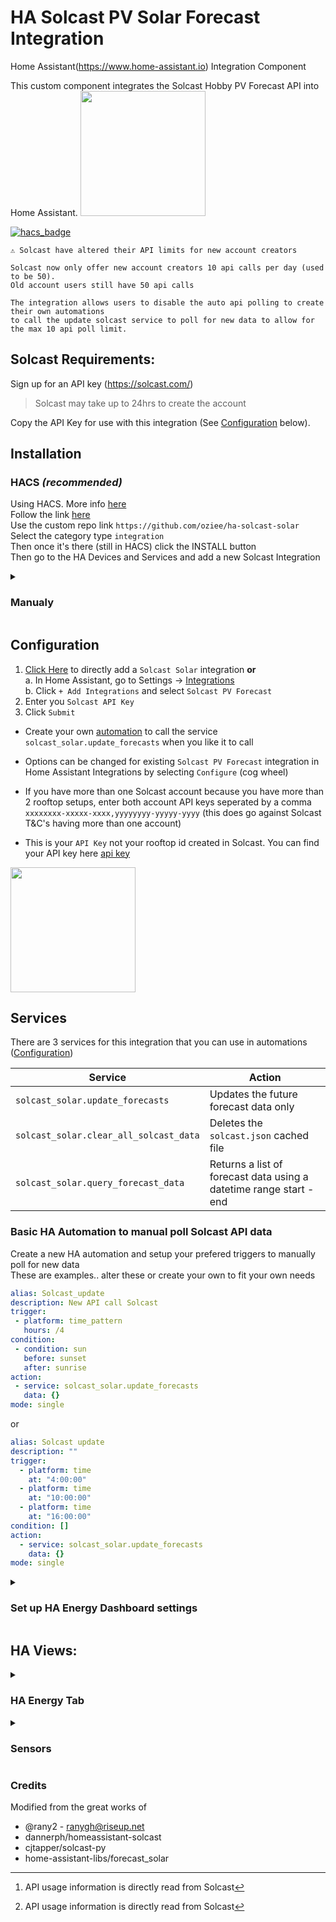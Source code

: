 # HA Solcast PV Solar Forecast Integration

Home Assistant(https://www.home-assistant.io) Integration Component

This custom component integrates the Solcast Hobby PV Forecast API into Home Assistant.
[<img src="https://user-images.githubusercontent.com/1471841/135556872-ff5b51ac-699e-4ea5-869c-f9b0d0c5b815.png" width="200">](https://user-images.githubusercontent.com/1471841/135556872-ff5b51ac-699e-4ea5-869c-f9b0d0c5b815.png)

[![hacs_badge](https://img.shields.io/badge/HACS-Custom-41BDF5.svg?style=for-the-badge)](https://github.com/hacs/integration)

```
⚠️ Solcast have altered their API limits for new account creators

Solcast now only offer new account creators 10 api calls per day (used to be 50). 
Old account users still have 50 api calls

The integration allows users to disable the auto api polling to create their own automations
to call the update solcast service to poll for new data to allow for the max 10 api poll limit.
```

## Solcast Requirements:
Sign up for an API key (https://solcast.com/)

> Solcast may take up to 24hrs to create the account

Copy the API Key for use with this integration (See [Configuration](#Configuration) below).

## Installation

### HACS *(recommended)*

Using HACS. More info [here](https://hacs.xyz/)  
Follow the link [here](https://hacs.xyz/docs/faq/custom_repositories/)  
Use the custom repo link `https://github.com/oziee/ha-solcast-solar`  
Select the category type `integration`  
Then once it's there (still in HACS) click the INSTALL button  
Then go to the HA Devices and Services and add a new Solcast Integration  

<!--
or click on:
[![Open your Home Assistant instance and open a repository inside the Home Assistant Community Store.](https://my.home-assistant.io/badges/hacs_repository.svg)](https://my.home-assistant.io/redirect/hacs_repository/?owner=oziee&repository=ha-solcast-solar&category=plugin)
-->


<details>
<summary><h3>Manualy</summary></h3>

You probably **do not** want to do this! Use the HACS method above unless you know what you are doing and have a good reason as to why you are installing manually

1. Using the tool of choice open the directory (folder) for your HA configuration (where you find `configuration.yaml`)
1. If you do not have a `custom_components` directory there, you need to create it
1. In the `custom_components` directory create a new folder called `solcast_solar`
1. Download _all_ the files from the `custom_components/solcast_solar/` directory in this repository
1. Place the files you downloaded in the new directory you created
1. *Restart HA to load the new integration*
1. See [Configuration](#configuration) below

</details>

## Configuration

1. [Click Here](https://my.home-assistant.io/redirect/config_flow_start/?domain=solcast_solar) to directly add a `Solcast Solar` integration **or**<br/>
 a. In Home Assistant, go to Settings -> [Integrations](https://my.home-assistant.io/redirect/integrations/)<br/>
 b. Click `+ Add Integrations` and select `Solcast PV Forecast`<br/>
1. Enter you `Solcast API Key`
1. Click `Submit`

* Create your own [automation](#services) to call the service `solcast_solar.update_forecasts` when you like it to call

* Options can be changed for existing `Solcast PV Forecast` integration in Home Assistant Integrations by selecting `Configure` (cog wheel)

* If you have more than one Solcast account because you have more than 2 rooftop setups, enter both account API keys seperated by a comma `xxxxxxxx-xxxxx-xxxx,yyyyyyyy-yyyyy-yyyy` (this does go against Solcast T&C's having more than one account)

* This is your `API Key` not your rooftop id created in Solcast. You can find your API key here [api key](https://toolkit.solcast.com.au/account)

[<img src="https://github.com/oziee/ha-solcast-solar/blob/v3/.github/SCREENSHOTS/install.png" width="200">](https://github.com/oziee/ha-solcast-solar/blob/v3/.github/SCREENSHOTS/install.png)

## Services
There are 3 services for this integration that you can use in automations ([Configuration](#configuration))

| Service | Action |
| --- | --- |
| `solcast_solar.update_forecasts` | Updates the future forecast data only |
| `solcast_solar.clear_all_solcast_data` | Deletes the `solcast.json` cached file |
| `solcast_solar.query_forecast_data` | Returns a list of forecast data using a datetime range start - end |

### Basic HA Automation to manual poll Solcast API data
Create a new HA automation and setup your prefered triggers to manually poll for new data  
These are examples.. alter these or create your own to fit your own needs


```yaml
alias: Solcast_update
description: New API call Solcast
trigger:
 - platform: time_pattern
   hours: /4
condition:
 - condition: sun
   before: sunset
   after: sunrise
action:
 - service: solcast_solar.update_forecasts
   data: {}
mode: single
```

or

```yaml
alias: Solcast update
description: ""
trigger:
  - platform: time
    at: "4:00:00"
  - platform: time
    at: "10:00:00"
  - platform: time
    at: "16:00:00"
condition: []
action:
  - service: solcast_solar.update_forecasts
    data: {}
mode: single
```


<details>
<summary><h3>Set up HA Energy Dashboard settings</summary></h3>

Go to the `HA>Settings>Dashboards>Energy`
Click the edit the Solar Production item you have created. 


> **Note**
> _If you do not have a solar sensor in your system then this integration will not work. The graph, and adding the forecast integration rely on there being a sensor setup to be added here_

[<img src="https://user-images.githubusercontent.com/1471841/149643349-d776f1ad-530c-46aa-91dc-8b9e7c7f3123.png" width="200">](https://user-images.githubusercontent.com/1471841/149643349-d776f1ad-530c-46aa-91dc-8b9e7c7f3123.png)


Click the Forecast option button and select the Solcast Solar option.. Click SAVE.. HA will do all the rest for you

[<img src="https://user-images.githubusercontent.com/1471841/174471543-0833b141-0c97-4b90-a058-cf986e89bbce.png" width="200">](https://user-images.githubusercontent.com/1471841/174471543-0833b141-0c97-4b90-a058-cf986e89bbce.png)

</details>

## HA Views:
<details>
<summary><h3>HA Energy Tab</summary></h3>

[<img src="https://user-images.githubusercontent.com/1471841/135556872-ff5b51ac-699e-4ea5-869c-f9b0d0c5b815.png" width="200">](https://user-images.githubusercontent.com/1471841/135556872-ff5b51ac-699e-4ea5-869c-f9b0d0c5b815.png)

</details>
<details>
<summary><h3>Sensors</summary></h3>

| Name | Type | Attributes | Unit | Description |
| ------------------------------ | ----------- | ----------- | ----------- | -------------------------------------------------------------------------------------------------------------------------------------------------------------------------------------------------------------------------------------------------------------------------------------------------------------------------------------------- | 
| `Today` | number | Y | `kWh` | Total forecast solar production for today |
| `Tomorrow` | number | Y | `kWh` | Total forecast solar production for day + 1 (tomorrow) |
| `D3` | number | Y | `kWh` | Total forecast solar production for day + 2 (day 3) |
| `D4` | number | Y | `kWh` | Total forecast solar production for day + 3 (day 4) |
| `D5` | number | Y | `kWh` | Total forecast solar production for day + 4 (day 5) |
| `D6` | number | Y | `kWh`| Total forecast solar production for day + 5 (day 6) |
| `D7` | number | Y | `kWh` | Total forecast solar production for day + 6 (day 7) |
| `This Hour` | number | N | `Wh` | Forecasted solar production current hour |
| `Next Hour` | number | N | `Wh` | Forecasted solar production next hour |
| `Remaining Today` | number | N | `kWh` | Predicted remaining solar production today |
| `Peak Forecast Today` | number | N | `W` | Highest predicted production within an hour period today |
| `Peak Time Today` | date/time | N |  | Hour of max forecasted production of solar today |
| `Peak Forecast Tomorrow` | number | N | `W` | Highest predicted production within an hour period tomorrow |
| `Peak Time Tomorrow` | date/time | N |  | Hour of max forecasted production of solar tomorrow |
| `Power Now` | number | N | `W` | Power forecast during the current 0-30 / 30-59 min hour period |
| `Power Next 30 Mins` | number | N | `W` | Power forecast for the next 30 min block period |
| `Power Next Hour` | number | N | `W` | Power forecast for the next block 60 min from now |


### Configuration

| Name | Type | Attributes | Unit | Description |
| ------------------------------ | ----------- | ----------- | ----------- | -------------------------------------------------------------------------------------------------------------------------------------------------------------------------------------------------------------------------------------------------------------------------------------------------------------------------------------------- | 
| `Rooftop name` | number | Y | `kWh` | Total forecast for rooftop today (attributes contain the solcast rooftop setup) |

### Diagnostic

| Name | Type | Attributes | Unit | Description |
| ------------------------------ | ----------- | ----------- | ----------- | -------------------------------------------------------------------------------------------------------------------------------------------------------------------------------------------------------------------------------------------------------------------------------------------------------------------------------------------- | 
| `API Last Polled` | date/time | N |  | Date/time when the API data was polled |
| `API Limit` | number | N | `integer` | Total times the API can been called in a 24 hour period[^1] |
| `API used` | number | N | `integer` | Total times the API has been called today (API counter resets to zero at midnight UTC)[^1] |  

[^1]: API usage information is directly read from Solcast


</details>

<summary><h3>Credits</summary></h3>

Modified from the great works of
* @rany2 - ranygh@riseup.net
* dannerph/homeassistant-solcast
* cjtapper/solcast-py
* home-assistant-libs/forecast_solar
